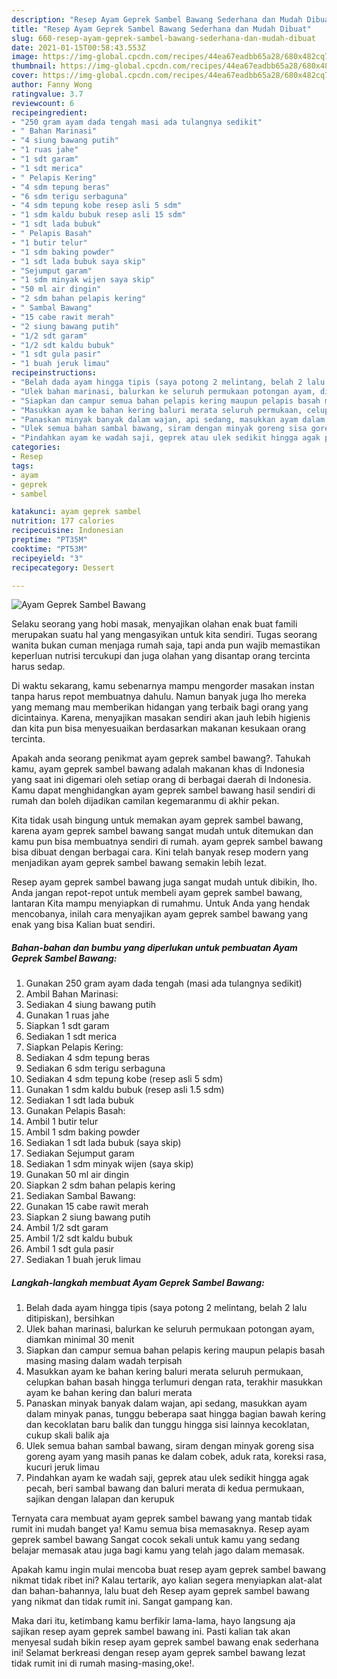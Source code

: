 ```yaml
---
description: "Resep Ayam Geprek Sambel Bawang Sederhana dan Mudah Dibuat"
title: "Resep Ayam Geprek Sambel Bawang Sederhana dan Mudah Dibuat"
slug: 660-resep-ayam-geprek-sambel-bawang-sederhana-dan-mudah-dibuat
date: 2021-01-15T00:58:43.553Z
image: https://img-global.cpcdn.com/recipes/44ea67eadbb65a28/680x482cq70/ayam-geprek-sambel-bawang-foto-resep-utama.jpg
thumbnail: https://img-global.cpcdn.com/recipes/44ea67eadbb65a28/680x482cq70/ayam-geprek-sambel-bawang-foto-resep-utama.jpg
cover: https://img-global.cpcdn.com/recipes/44ea67eadbb65a28/680x482cq70/ayam-geprek-sambel-bawang-foto-resep-utama.jpg
author: Fanny Wong
ratingvalue: 3.7
reviewcount: 6
recipeingredient:
- "250 gram ayam dada tengah masi ada tulangnya sedikit"
- " Bahan Marinasi"
- "4 siung bawang putih"
- "1 ruas jahe"
- "1 sdt garam"
- "1 sdt merica"
- " Pelapis Kering"
- "4 sdm tepung beras"
- "6 sdm terigu serbaguna"
- "4 sdm tepung kobe resep asli 5 sdm"
- "1 sdm kaldu bubuk resep asli 15 sdm"
- "1 sdt lada bubuk"
- " Pelapis Basah"
- "1 butir telur"
- "1 sdm baking powder"
- "1 sdt lada bubuk saya skip"
- "Sejumput garam"
- "1 sdm minyak wijen saya skip"
- "50 ml air dingin"
- "2 sdm bahan pelapis kering"
- " Sambal Bawang"
- "15 cabe rawit merah"
- "2 siung bawang putih"
- "1/2 sdt garam"
- "1/2 sdt kaldu bubuk"
- "1 sdt gula pasir"
- "1 buah jeruk limau"
recipeinstructions:
- "Belah dada ayam hingga tipis (saya potong 2 melintang, belah 2 lalu ditipiskan), bersihkan"
- "Ulek bahan marinasi, balurkan ke seluruh permukaan potongan ayam, diamkan minimal 30 menit"
- "Siapkan dan campur semua bahan pelapis kering maupun pelapis basah masing masing dalam wadah terpisah"
- "Masukkan ayam ke bahan kering baluri merata seluruh permukaan, celupkan bahan basah hingga terlumuri dengan rata, terakhir masukkan ayam ke bahan kering dan baluri merata"
- "Panaskan minyak banyak dalam wajan, api sedang, masukkan ayam dalam minyak panas, tunggu beberapa saat hingga bagian bawah kering dan kecoklatan baru balik dan tunggu hingga sisi lainnya kecoklatan, cukup skali balik aja"
- "Ulek semua bahan sambal bawang, siram dengan minyak goreng sisa goreng ayam yang masih panas ke dalam cobek, aduk rata, koreksi rasa, kucuri jeruk limau"
- "Pindahkan ayam ke wadah saji, geprek atau ulek sedikit hingga agak pecah, beri sambal bawang dan baluri merata di kedua permukaan, sajikan dengan lalapan dan kerupuk"
categories:
- Resep
tags:
- ayam
- geprek
- sambel

katakunci: ayam geprek sambel 
nutrition: 177 calories
recipecuisine: Indonesian
preptime: "PT35M"
cooktime: "PT53M"
recipeyield: "3"
recipecategory: Dessert

---
```



![Ayam Geprek Sambel Bawang](https://img-global.cpcdn.com/recipes/44ea67eadbb65a28/680x482cq70/ayam-geprek-sambel-bawang-foto-resep-utama.jpg)

Selaku seorang yang hobi masak, menyajikan olahan enak buat famili merupakan suatu hal yang mengasyikan untuk kita sendiri. Tugas seorang  wanita bukan cuman menjaga rumah saja, tapi anda pun wajib memastikan keperluan nutrisi tercukupi dan juga olahan yang disantap orang tercinta harus sedap.

Di waktu  sekarang, kamu sebenarnya mampu mengorder masakan instan tanpa harus repot membuatnya dahulu. Namun banyak juga lho mereka yang memang mau memberikan hidangan yang terbaik bagi orang yang dicintainya. Karena, menyajikan masakan sendiri akan jauh lebih higienis dan kita pun bisa menyesuaikan berdasarkan makanan kesukaan orang tercinta. 



Apakah anda seorang penikmat ayam geprek sambel bawang?. Tahukah kamu, ayam geprek sambel bawang adalah makanan khas di Indonesia yang saat ini digemari oleh setiap orang di berbagai daerah di Indonesia. Kamu dapat menghidangkan ayam geprek sambel bawang hasil sendiri di rumah dan boleh dijadikan camilan kegemaranmu di akhir pekan.

Kita tidak usah bingung untuk memakan ayam geprek sambel bawang, karena ayam geprek sambel bawang sangat mudah untuk ditemukan dan kamu pun bisa membuatnya sendiri di rumah. ayam geprek sambel bawang bisa dibuat dengan berbagai cara. Kini telah banyak resep modern yang menjadikan ayam geprek sambel bawang semakin lebih lezat.

Resep ayam geprek sambel bawang juga sangat mudah untuk dibikin, lho. Anda jangan repot-repot untuk membeli ayam geprek sambel bawang, lantaran Kita mampu menyiapkan di rumahmu. Untuk Anda yang hendak mencobanya, inilah cara menyajikan ayam geprek sambel bawang yang enak yang bisa Kalian buat sendiri.

<!--inarticleads1-->

##### Bahan-bahan dan bumbu yang diperlukan untuk pembuatan Ayam Geprek Sambel Bawang:

1. Gunakan 250 gram ayam dada tengah (masi ada tulangnya sedikit)
1. Ambil  Bahan Marinasi:
1. Sediakan 4 siung bawang putih
1. Gunakan 1 ruas jahe
1. Siapkan 1 sdt garam
1. Sediakan 1 sdt merica
1. Siapkan  Pelapis Kering:
1. Sediakan 4 sdm tepung beras
1. Sediakan 6 sdm terigu serbaguna
1. Sediakan 4 sdm tepung kobe (resep asli 5 sdm)
1. Gunakan 1 sdm kaldu bubuk (resep asli 1.5 sdm)
1. Sediakan 1 sdt lada bubuk
1. Gunakan  Pelapis Basah:
1. Ambil 1 butir telur
1. Ambil 1 sdm baking powder
1. Sediakan 1 sdt lada bubuk (saya skip)
1. Sediakan Sejumput garam
1. Sediakan 1 sdm minyak wijen (saya skip)
1. Gunakan 50 ml air dingin
1. Siapkan 2 sdm bahan pelapis kering
1. Sediakan  Sambal Bawang:
1. Gunakan 15 cabe rawit merah
1. Siapkan 2 siung bawang putih
1. Ambil 1/2 sdt garam
1. Ambil 1/2 sdt kaldu bubuk
1. Ambil 1 sdt gula pasir
1. Sediakan 1 buah jeruk limau




<!--inarticleads2-->

##### Langkah-langkah membuat Ayam Geprek Sambel Bawang:

1. Belah dada ayam hingga tipis (saya potong 2 melintang, belah 2 lalu ditipiskan), bersihkan
1. Ulek bahan marinasi, balurkan ke seluruh permukaan potongan ayam, diamkan minimal 30 menit
1. Siapkan dan campur semua bahan pelapis kering maupun pelapis basah masing masing dalam wadah terpisah
1. Masukkan ayam ke bahan kering baluri merata seluruh permukaan, celupkan bahan basah hingga terlumuri dengan rata, terakhir masukkan ayam ke bahan kering dan baluri merata
1. Panaskan minyak banyak dalam wajan, api sedang, masukkan ayam dalam minyak panas, tunggu beberapa saat hingga bagian bawah kering dan kecoklatan baru balik dan tunggu hingga sisi lainnya kecoklatan, cukup skali balik aja
1. Ulek semua bahan sambal bawang, siram dengan minyak goreng sisa goreng ayam yang masih panas ke dalam cobek, aduk rata, koreksi rasa, kucuri jeruk limau
1. Pindahkan ayam ke wadah saji, geprek atau ulek sedikit hingga agak pecah, beri sambal bawang dan baluri merata di kedua permukaan, sajikan dengan lalapan dan kerupuk




Ternyata cara membuat ayam geprek sambel bawang yang mantab tidak rumit ini mudah banget ya! Kamu semua bisa memasaknya. Resep ayam geprek sambel bawang Sangat cocok sekali untuk kamu yang sedang belajar memasak atau juga bagi kamu yang telah jago dalam memasak.

Apakah kamu ingin mulai mencoba buat resep ayam geprek sambel bawang nikmat tidak ribet ini? Kalau tertarik, ayo kalian segera menyiapkan alat-alat dan bahan-bahannya, lalu buat deh Resep ayam geprek sambel bawang yang nikmat dan tidak rumit ini. Sangat gampang kan. 

Maka dari itu, ketimbang kamu berfikir lama-lama, hayo langsung aja sajikan resep ayam geprek sambel bawang ini. Pasti kalian tak akan menyesal sudah bikin resep ayam geprek sambel bawang enak sederhana ini! Selamat berkreasi dengan resep ayam geprek sambel bawang lezat tidak rumit ini di rumah masing-masing,oke!.

